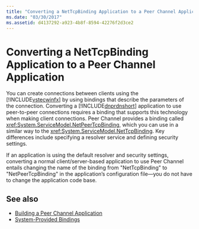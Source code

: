 ```yaml
---
title: "Converting a NetTcpBinding Application to a Peer Channel Application"
ms.date: "03/30/2017"
ms.assetid: d4137292-a923-4b8f-8594-42276f2d3ce2
---
```

# Converting a NetTcpBinding Application to a Peer Channel Application
You can create connections between clients using the [!INCLUDE[vstecwinfx](../../../../includes/vstecwinfx-md.md)] by using bindings that describe the parameters of the connection. Converting a [!INCLUDE[dnprdnshort](../../../../includes/dnprdnshort-md.md)] application to use peer-to-peer connections requires a binding that supports this technology when making client connections. Peer Channel provides a binding called <xref:System.ServiceModel.NetPeerTcpBinding>, which you can use in a similar way to the <xref:System.ServiceModel.NetTcpBinding>. Key differences include specifying a resolver service and defining security settings.  
  
 If an application is using the default resolver and security settings, converting a normal client/server-based application to use Peer Channel entails changing the name of the binding from "NetTcpBinding" to "NetPeerTcpBinding" in the application’s configuration file—you do not have to change the application code base.  
  
## See also
- [Building a Peer Channel Application](../../../../docs/framework/wcf/feature-details/building-a-peer-channel-application.md)
- [System-Provided Bindings](../../../../docs/framework/wcf/system-provided-bindings.md)
